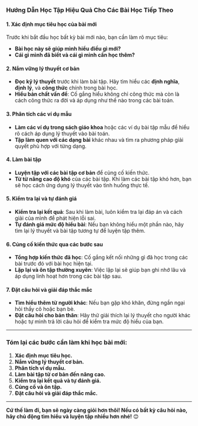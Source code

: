 ### **Hướng Dẫn Học Tập Hiệu Quả Cho Các Bài Học Tiếp Theo**

#### **1. Xác định mục tiêu học của bài mới**
Trước khi bắt đầu học bất kỳ bài mới nào, bạn cần làm rõ mục tiêu:
- **Bài học này sẽ giúp mình hiểu điều gì mới?**  
- **Cái gì mình đã biết và cái gì mình cần học thêm?**  

#### **2. Nắm vững lý thuyết cơ bản**
- **Đọc kỹ lý thuyết** trước khi làm bài tập. Hãy tìm hiểu các **định nghĩa**, **định lý**, và **công thức** chính trong bài học.  
- **Hiểu bản chất vấn đề**: Cố gắng hiểu không chỉ công thức mà còn là cách công thức ra đời và áp dụng như thế nào trong các bài toán.

#### **3. Phân tích các ví dụ mẫu**
- **Làm các ví dụ trong sách giáo khoa** hoặc các ví dụ bài tập mẫu để hiểu rõ cách áp dụng lý thuyết vào bài toán.
- **Tập làm quen với các dạng bài** khác nhau và tìm ra phương pháp giải quyết phù hợp với từng dạng.

#### **4. Làm bài tập**  
- **Luyện tập với các bài tập cơ bản** để củng cố kiến thức.
- **Từ từ nâng cao độ khó** của các bài tập. Khi làm các bài tập khó hơn, bạn sẽ học cách ứng dụng lý thuyết vào tình huống thực tế.

#### **5. Kiểm tra lại và tự đánh giá**  
- **Kiểm tra lại kết quả**: Sau khi làm bài, luôn kiểm tra lại đáp án và cách giải của mình để phát hiện lỗi sai.
- **Tự đánh giá mức độ hiểu bài**: Nếu bạn không hiểu một phần nào, hãy tìm lại lý thuyết và bài tập tương tự để luyện tập thêm.

#### **6. Củng cố kiến thức qua các bước sau**  
- **Tổng hợp kiến thức đã học**: Cố gắng kết nối những gì đã học trong các bài trước đó với bài học hiện tại.
- **Lặp lại và ôn tập thường xuyên**: Việc lặp lại sẽ giúp bạn ghi nhớ lâu và áp dụng linh hoạt hơn trong các bài tập sau.

#### **7. Đặt câu hỏi và giải đáp thắc mắc**
- **Tìm hiểu thêm từ người khác**: Nếu bạn gặp khó khăn, đừng ngần ngại hỏi thầy cô hoặc bạn bè.
- **Đặt câu hỏi cho bản thân**: Hãy thử giải thích lại lý thuyết cho người khác hoặc tự mình trả lời câu hỏi để kiểm tra mức độ hiểu của bạn.

---

### **Tóm lại các bước cần làm khi học bài mới:**
1. **Xác định mục tiêu học.**
2. **Nắm vững lý thuyết cơ bản.**
3. **Phân tích ví dụ mẫu.**
4. **Làm bài tập từ cơ bản đến nâng cao.**
5. **Kiểm tra lại kết quả và tự đánh giá.**
6. **Củng cố và ôn tập.**
7. **Đặt câu hỏi và giải đáp thắc mắc.**

---

**Cứ thế làm đi, bạn sẽ ngày càng giỏi hơn thôi! Nếu có bất kỳ câu hỏi nào, hãy chủ động tìm hiểu và luyện tập nhiều hơn nhé!** 😊

